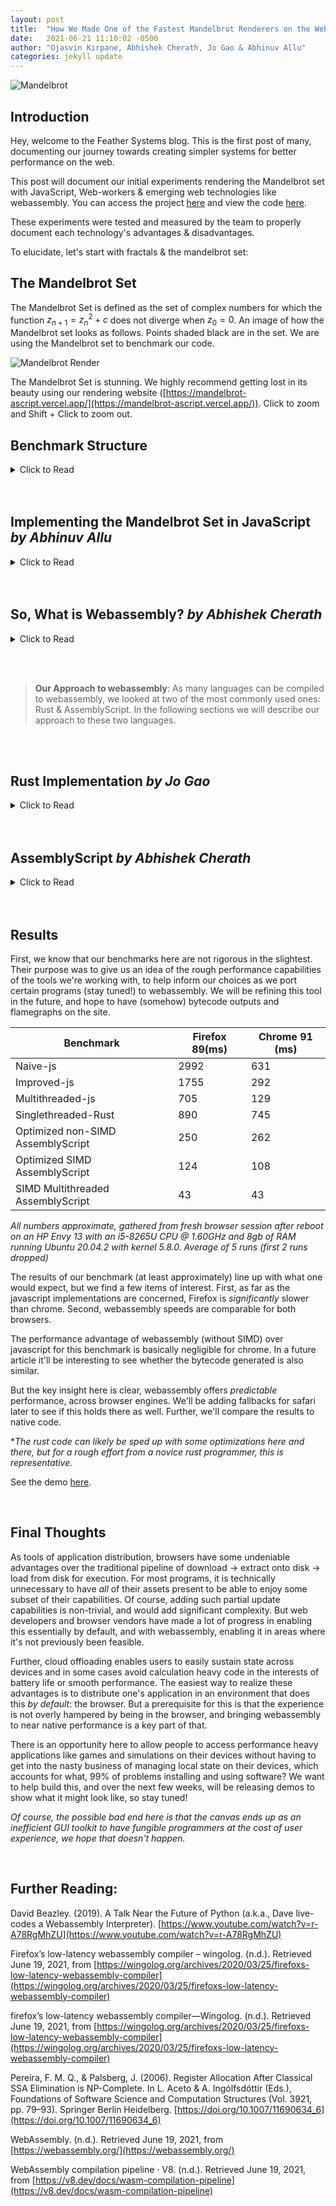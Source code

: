 ```yaml
---
layout: post
title:  "How We Made One of the Fastest Mandelbrot Renderers on the Web."
date:   2021-06-21 11:10:02 -0500
author: "Ojasvin Kirpane, Abhishek Cherath, Jo Gao & Abhinuv Allu"
categories: jekyll update
---
```

![Mandelbrot]({{site.baseurl}}/assets/1-Thumbnail-Mandelbrot.png)

## Introduction

Hey, welcome to the Feather Systems blog. This is the first post of many, documenting our journey towards creating simpler systems for better performance on the web. 

This post will document our initial experiments rendering the Mandelbrot set with JavaScript, Web-workers & emerging web technologies like webassembly.  You can access the project [here](https://js-wasm-mandelbrot-benchmark-3.vercel.app/) and view the code [here](https://github.com/AO-Design-Inc/js-wasm-mandelbrot-benchmark).

These experiments were tested and measured by the team to properly document each technology's advantages & disadvantages. 

To elucidate, let's start with fractals & the mandelbrot set:

## The Mandelbrot Set

The Mandelbrot Set is defined as the set of complex numbers for which the function ${ z_{n+1}=z_{n}^{2}+c }$ does not diverge when $z_{0} = 0$. An image of how the Mandelbrot set looks as follows. Points shaded black are in the set. We are using the Mandelbrot set to benchmark our code.

![Mandelbrot Render]({{site.baseurl}}/assets/1-MandelbrotRender.png)

The Mandelbrot Set is stunning. We highly recommend getting lost in its beauty using our rendering website ([https://mandelbrot-ascript.vercel.app/](https://mandelbrot-ascript.vercel.app/)). Click to zoom and Shift + Click to zoom out.

## Benchmark Structure
<details>
<summary>Click to Read</summary>

[The benchmarking site](https://js-wasm-mandelbrot-benchmark-3.vercel.app/) is designed to display each iteration we developed with a rough estimate for performance measured in milliseconds. For each version, a function was written to perform the Mandelbrot calculations and return a JavaScript ImageData object that could be easily put on the Canvas. Once the user selects a version from the drop down menu, the corresponding function is called. Since the functions can take some time to complete, they are called from a Web-worker to prevent the main thread from freezing while the function runs. The performance is calculated using `performance.now()` calls before and after the function call that returns the ImageData object. 

Across all iterations, I used the following values:

```jsx
const START_X_TOTAL:f32 = 0.300283

const START_Y_TOTAL:f32 =  -0.48857

const WINDOW:f32 = 0.01

const step_X:f32= WINDOW/f32(canvas_width);

const step_Y:f32 = WINDOW/f32(canvas_height);

const ITER_CONST:i32 = 1000
```

**FOR MULTITHREADED**

```jsx
const N_THREADS = 4
```

We assume that the canvas width and height are integers. To determine if a point was in the Mandelbrot set, we iterated the Mandelbrot function on the point up to `ITER_CONST`, returning the number of times the function had iterated. We use the returned Mandelbrot value to set the color. 

You may notice that RGB values get clamped at 255, making it seem like the exercise of iterating all the way to 1000 is just for the sake of testing performance, which it is. (Here is a whole list of [smarter and better coloring algorithms](https://en.wikipedia.org/wiki/Plotting_algorithms_for_the_Mandelbrot_set) that we will not be using in this benchmarking exercise.)

As of when this article was published, the following versions are available on the Benchmarking Site:

- Naive JS single threaded
- Rust WASM using bindgen (single threaded)
- Assemblyscript old version (single threaded, not thread safe)
- Assemblyscript new version (single threaded, thread safe)
- Assemblyscript SIMD WASM (singlethreaded, multithreaded)
- New JS(less memory allocation) singlethreaded
- New JS SharedMemoryBuffer multithreaded
</details>

<br>

<br>


## Implementing the Mandelbrot Set in JavaScript *by Abhinuv Allu*
<details>
<summary>Click to Read</summary>

I began the testing process with the web's best frenemy, Javascipt.

I started with a naive approach to implement the Mandelbrot set in JavaScript and then try and optimize later. I started by creating a class for Complex numbers. This class would be able to add, multiply and return the magnitude. For the magnitude, I used a library function Math.hypot. Down below is our first initial implementation of the Complex class.

```jsx
class Complex {
    constructor(real, imag){
      this.real = real;
      this.imag = imag;
    }
//Function that add this complex number with another complex number, cplx
    add(cplx) {
      this.real += cplx.real;
      this.imag += cplx.imag;
      return this;
    }
//Fuction that returns the magnitude of this complex number
     mag(cplx) {
      return Math.hypot(this.real,this.imag);
    }
//Function that multiplies this complex number with another complex number, cplx
    mul(cplx) {
      const real_part = this.real*cplx.real - this.imag*cplx.imag;
      const imag_part = this.imag*cplx.real + this.real*cplx.imag;
      this.real = real_part;
      this.imag = imag_part;
      return this;
    }
  }
```

The program iterated through each element of the canvas to compute whether or not they were in the Mandelbrot set. 

```jsx
function mandelbrot(cplx) {
  let z = new Complex(0,0);
  
  let count = 0;
  while (z.mag() <= 2 && count < ITER_CONST) {
    z = (z.mul(z)).add(cplx);
    count++;
  }
  
  return count;
}
```

These data points were added to an array which is then painted onto the Canvas. I had some ideas about optimizations with help from the profiler, however the most fascinating insight was that the Math.hypot function for two numbers is an order of magnitude slower than squaring, adding, and then computing the square root. During the profiling of the initial code I found out that Math.hypot was taking up most of the time. 

![Hypotenuse]({{site.baseurl}}/assets/1-MathHypot.png)

### Improved JavaScript

To improve the initial naive approach, I decided to add multithreading. I started this with a naive way of having the worker compute each point and then send it back to receive the next point but, the message overhead was immense and resulted in a single threaded function as I only had one worker. The next step was experimenting with divisibility classes to add multiple workers. But this had the same problem where the overhead of sending & receiving a message from the workers was just too much. Eventually, I figured out that I would have each worker compute a set number of rows at a time. 

```jsx
//This is in the main function which calls the workers to do the work
for(let i=0; i<workerCount; i++){
  const worker = new Worker("worker.js");
  const INDEXES_PER_WORKER = Math.floor((X_LEN*Y_LEN)/workerCount);
  const N_ROWS_PER_THREAD = Math.floor(X_LEN/workerCount);
  const START_XC = N_ROWS_PER_THREAD * i;
  var START_INDEX = i*INDEXES_PER_WORKER;
  var END_INDEX= START_INDEX + INDEXES_PER_WORKER;
  
  worker.onmessage = ({data}) => {
    const COMPUTED_ROWS = data;
    points_array[i]= COMPUTED_ROWS;
     doneCount++;
    if(doneCount == workerCount) {
      points_array = points_array.flat();

      
      draw(points_array);
    }
  }
```

```jsx
//This is how it looks now in the worker function
onmessage = function({data}) {
  const{START_XC, STEP_X, STEP_Y, N_ROWS_PER_THREAD, Y_LEN} = data;
  const points_in_thread = new Array(Y_LEN * N_ROWS_PER_THREAD);

    for(let x = -2.0 + START_XC * STEP_X, count_x = 0; count_x < N_ROWS_PER_THREAD; x+=STEP_X, count_x++){
      for( let y = -2.0, count_y =0; count_y < Y_LEN; y+=STEP_Y, count_y++){
        points_in_thread[count_x * Y_LEN + count_y] = mandelbrot(new Complex(y,x));
      }
    }
    postMessage(points_in_thread);
  }
```

### Shared Buffer

Since all the points would be added to the same array it would make sense that having a shared buffer to reduce the overhead needed to send array points would decrease the compute time. So I added a shared buffer that was formatted like an ImageData object so it would be easier to paint it onto the canvas. This required some rewriting of the some steps here and there, but it ended up being faster.

The other issue with using a Shared Buffer is that I had to add promises to the code, so werefactored it to include promises. 

 

```jsx
//This is in the main function which calls the workers to do the work
return new Promise((resolve) => {
    var worker = new Worker("benchmarks/multithreaded-js/sharedworker.js");

    worker.postMessage(parameters);

    worker.onmessage = function(){
      resolve("worker finished");
    }
  });
}

async function returnSharedBufferjs(START_X_TOTAL, START_Y_TOTAL, CANVAS_WIDTH, CANVAS_HEIGHT, WINDOW){
  
  const X_LEN = CANVAS_WIDTH;
  const Y_LEN = CANVAS_HEIGHT;
  const window = WINDOW;
  const STEP_X = window/X_LEN;
  const STEP_Y = window/Y_LEN;
  const workerCount = 4;
  const sharedBuffer = new SharedArrayBuffer(X_LEN*Y_LEN*4);
  const sharedArray = new Uint8ClampedArray(sharedBuffer);
  sharedArray.fill(0);

  const N_ROWS_PER_THREAD = Math.floor(X_LEN/workerCount);
  var START_YC = N_ROWS_PER_THREAD;

  var parameters = {START_X_TOTAL,START_Y_TOTAL, START_YC, STEP_X, STEP_Y, N_ROWS_PER_THREAD, X_LEN, sharedArray};
  var promises = [];

  for(let i=0; i<workerCount; i++){

    parameters.START_YC = N_ROWS_PER_THREAD * i;

    promises.push(createWorker(parameters));
  }
```

```jsx
//This is how it looks now in the worker function
onmessage = function({data}) {
    const{START_X_TOTAL,START_Y_TOTAL,START_YC, STEP_X, STEP_Y, N_ROWS_PER_THREAD, X_LEN, sharedArray} = data;
    for( let y = START_Y_TOTAL+ START_YC * STEP_Y, count_y =START_YC; count_y < N_ROWS_PER_THREAD+START_YC; y+=STEP_Y, count_y++)
    {
      for(let x = START_X_TOTAL , count_x = 0; count_x < X_LEN; x+=STEP_X, count_x++)
      {
        
        let index = 4*(count_x  + count_y* X_LEN);
        val = mandelbrot(new Complex(x,y));
         sharedArray[index+ 0] = val; 
         sharedArray[index+ 1] = val; 
         sharedArray[index+ 2] = val; 
         sharedArray[index+ 3] = 255;      
      }
    }
      postMessage("done");
  }
```

These changes made the code perform a lot better. You can check out it's performance in the "[Results](https://www.notion.so/On-WebAssembly-Performance-and-the-Mandelbrot-WORKING-TITLE-96760f3f113343c894c00f52cdef3ef0)" section. JavaScript was extremely performant (especially on Chrome) and gave us hope that pushing the boundaries of speed on the web was possible.
</details>

<br>

<br>

## So, What is Webassembly? *by Abhishek Cherath*
<details>
<summary>Click to Read</summary>

In our quest to further optimize performance, we used webassembly, an emerging web technology optimized for what we are trying to achieve. So, what is it?
Insofar as an overview is concerned, nothing beats Lin Clark's cartoon intro [here](https://hacks.mozilla.org/2017/02/a-cartoon-intro-to-webassembly/), and the MDN docs [here](https://developer.mozilla.org/en-US/docs/WebAssembly). Put simply, webassembly is a low level typed language that targets the browser's VM. For some reasons[1] , it's very quick and easy to compile into decently fast machine code.

Fundamentally, the language was designed to offer the best possible latency (time to execution) and speed of execution. Low latency is achieved by having a small binary representation (vs javascript's textual representation) and having type definitions and a function table at the start of a .wasm module, which allows compilers to compile in a streaming fashion, instead of needing to have access to the entire file before starting. 

Speed of execution requires slow compilation with multiple passes for the compiler to accurately assess the best register allocation, optimize out unnecessary instructions and do whatever other things compilers do. (*note: I have frankly no idea what goes into compiler optimization, I just know it takes time*)

To satisfy both these goals, browsers (atleast Firefox and Chrome) have two compilers for webassembly, the first compiles the module as it's called from the network, and is basically instant ([here](https://v8.dev/docs/wasm-compilation-pipeline), chrome devs claim that theirs can do on the order of 10+ mb of code per second, so the bottleneck will almost always be the speed of the network rather than the compiler.) The second does optimization and dynamically replaces the unoptimized bytecode from the first when it's done.

It's interesting to note here that, *a priori* there's no reason to expect that webassembly code for high performance stuff [2] (like fractal calculation) will be any faster than its javascript counterpart. Since the hot loop (calculating escape time) is running many thousands of times, one would expect the javascript JIT compiler to infer the output types and get basically similar bytecode, while amortizing its greater overhead considering workload size.

In a later article, I will be examining this conjecture, and taking a deeper look at the flamegraphs and bytecode generated by our benchmarks.

The other interesting thing about webassembly is its memory model, programs do not have access to their own instructions and stack machine memory (so no self modifying code, and no messing with values on the stack). What they do have access to is a block of linear memory, which is backed by a javascript ArrayBuffer, and byte addressed (ie. memory[0] is 1 byte long.)

*[1]I'm not entirely sure why, but it's some combination of coding for a simple stack machine, having type information, linear memory, and being easy to parse.*

*[2]This is **mostly** true, except for vectorization. SIMD (Single Instruction Multiple Data) instructions are featured in the webassembly spec and implemented by chrome and firefox, which do not expose them in js, and have no plans to do so. (although* I *suppose there's nothing stopping a JIT from autovectorizing, is there?)*

</details>

<br><br>

> **Our Approach to webassembly**: As many languages can be compiled to webassembly, we looked at two of the most commonly used ones: Rust & AssemblyScript. In the following sections we will describe our approach to these two languages.

<br><br>

## Rust Implementation *by Jo Gao*
<details>
<summary>Click to Read</summary>

### Singlethreaded

I wrote a similar implementation of the function in Rust that would return an ImageData object of the Mandelbrot Set. It uses [wasm-bindgen](https://rustwasm.github.io/wasm-bindgen/), a Rust library that will compile Rust code to webassembly, and then generate the bindings and glue between JavaScript and webassembly so that it can be run on the web. It handles all the type conversions between JavaScript and webassembly and facilitates the compilation of Rust to webassembly. 

In the iterative `in_mandelbrot` function, `count` is set to iterate all the way to 1000 for benchmarking purposes. When returning, `count` is set to 255 if larger than 255 to prevent having to cast numbers larger than 255 to u8.

```rust
fn in_mandelbrot(cplx: &Complex) -> u8 {
    const ITER_CONST: i32 = 1000;
    let mut z = build_complex(0.0, 0.0);
    let mut count: i32 = 0;

    while z.mag() <= 2.0 && count < ITER_CONST {
        z = (z.square()).add(&cplx); // z = z^2 + cplx
        count += 1;
    }

    if count > 255 {
        count = 255;
    }
    count as u8
}
```

The magic of wasm-bindgen kicks in here, allowing us to create the ImageData object right in the Rust code by providing the type and the constructor signature:

```rust
#[wasm_bindgen]
extern "C" {
    pub type ImageData;

    #[wasm_bindgen(constructor, catch)]
    fn new(data: &Uint8ClampedArray, width: f64, height: f64) -> Result<ImageData, JsValue>;
}

#[wasm_bindgen]
pub fn run(start_x: f64, start_y: f64, width: u32, height: u32, window: f64) -> ImageData{

    let y_len: i32 = height as i32;
    let x_len: i32 = width as i32;

    let pixels: usize = (x_len * y_len) as usize;

    let mut points_array = vec![0; pixels*4];
    fill_mandelbrot(&mut points_array, start_x, start_y, x_len, y_len, window);

    let pointer = points_array.as_ptr() as usize;

    let mem = wasm_bindgen::memory().unchecked_into::<WebAssembly::Memory>();
    let new_array = Uint8ClampedArray::new(&mem.buffer()).slice(pointer as u32, (pointer + pixels*4) as u32);
    ImageData::new(&new_array, x_len.into(), y_len.into()).unwrap()
}
```

After compiling this code, wasm-bindgen outputs a number of files that are meant to be bundled using [Webpack](https://webpack.js.org/) and imported to your JavaScript file as an ES6 module, allowing access to the functions that were written in Rust. The idea is that after compiling and importing the module, calling `run(...)`would return a whole JavaScript ImageData Object. 

Unfortunately, our Benchmarking Site is structured to use a web worker to call this function. Modules cannot be imported to web workers. However, they can be imported to module workers, web workers that support module import, but as of today, Firefox does not support this feature. 

This is an infeasible solution because I was unwilling to limit the availability of our benchmark site for this implementation. After many hours of tinkering with the existing setup, I found a workaround that eliminated the need for Webpack altogether: after compiling with wasm-bindgen, I copy and pasted the entire outputted .js file with the import and exports removed, appended the wrapper function I had written to it, and called `init(...)` on the outputted .wasm. 

After confirming that this worked, I wrote a shell script to automatically do this after compilation. Albeit a little unpleasant on the eyes, it does the job:

```bash
sed '/import\W/d;s/^export//g;/default/d' pkg/Mandelbrot.js > tmp_mandel_import.js
cat tmp_mandel_import.js  mandel_src.js > Mandelbrot.js
rm tmp_mandel_import.js
```

### Rust & Webassembly Multi-Threaded

To further improve performance in Rust, I carried out the same calculations, but in parallel this time. An advantage of the Mandelbrot Set is that determining whether a pixel falls within the set or not can be done completely independently of other pixels. The outcome of each pixel has no effect on the others, making the transition to multithreading straightforward.

I used the [Parallel Raytracing example](https://github.com/rustwasm/wasm-bindgen/tree/master/examples/raytrace-parallel). given in the Wasm-Bindgen repo, as a starting point.  Using a combination of web workers and the Rayon Crate for data parallelism in Rust yielded a pretty fast multithreaded Mandelbrot Set. 

*Unfortunately,* I *was unable to include this version of the Mandelbrot in the final Benchmarking website* because I ran into a similar problem with the wasm-bindgen and module output. This time, it was further complicated by the Webworkers being created from within the Rust code. The funky workaround that had allowed for the singlethreaded RustWasm example to run on the Benchmarking Site failed to work the same magic for this implementation. 

This version of the Mandelbrot also makes use of the SharedArrayBuffer, and had it been on the site, would not work in Safari and browsers that do not support SharedArrayBuffer Objects.
</details>

<br>

<br>

## AssemblyScript *by Abhishek Cherath*

<details>
<summary>Click to Read</summary>

AssemblyScript compiles a subset of typescript to webassembly. To get an idea of how simple it is to write it, here's essentially the same javascript code from earlier, with type annotations and minor changes for webassembly:

```jsx
declare const canvas_width: i32;
declare const canvas_height: i32;
declare const ITER_CONST: i16;
declare const START_X_TOTAL:f32
declare const START_Y_TOTAL:f32
declare const WINDOW:f32

@unmanaged
class Complex {
	real: f64 = 0;
	imag: f64 = 0;

	constructor(real:f64, imag:f64){
		this.real = real;
		this.imag = imag;
	}

	@inline
	add(cplx: Complex): Complex {
		this.real = this.real + cplx.real;
		this.imag = this.imag + cplx.imag;
		return this;
	}

	@inline
	mag(): f64 {
		return Math.sqrt(this.real * this.real + this.imag * this.imag)
	}

	@inline
	mul(cplx: Complex): Complex {
		const __tempr  = this.real*cplx.real - this.imag*cplx.imag;
		const __tempi = this.imag*cplx.real + this.real*cplx.imag;
		this.real = __tempr;
		this.imag = __tempi;
		return this
	}

	set(real:f64,imag:f64): void {
		this.real = real;
		this.imag = imag;
	}

}

const z:Complex = new Complex(0,0);
const cplx:Complex = new Complex(0,0)

@inline
function mandelbrot(real:f64,imag:f64):i16{
	z.set(0,0)
	cplx.set(real,imag)

	let count:i16 = 0;
	for (; z.mag() <= 2; count++) {
		(z.mul(z)).add(cplx); // z = z^2 + cplx
		if (count > ITER_CONST) {
			break;
		}
	}
	return count;
}
/*
stores array of i16s at start of memory 
corresponding to escape count at pixels in
array
*/
export function compute(): void {
	let memcounter = 0
	const step_X:f32 = WINDOW/f32(canvas_width);
	const step_Y:f32 = WINDOW/f32(canvas_height);
	for (let y = START_Y_TOTAL, count_y = 0; count_y < canvas_height; y += step_Y, count_y++){
		for (let x = START_X_TOTAL, count_x = 0; count_x < canvas_width; x += step_X, count_x++){
			store<i16>(memcounter, mandelbrot(x,y));
			memcounter += 2
		}
	}
}
```

The only really noteworthy change was to not have `new` in the hot loop. The Assemblyscript garbage collector had some trouble with it and total allocation would exceed webassembly's 100  page memory limit[1]. I suspect that sort of code will be usable once the webassembly GC proposals, which allow wasm modules to hook into the browser's GC, are implemented.

### Threading

The fastest way to thread code in browsers is to use [SharedArrayBuffer](https://developer.mozilla.org/en-US/docs/Web/JavaScript/Reference/Global_Objects/SharedArrayBuffer), this also requires the following CORS headers.

```jsx
Cross-Origin-Opener-Policy: same-origin
Cross-Origin-Embedder-Policy: require-corp
```

This is to ensure cross-origin isolation, which protects against memory being exfiltrated somehow (I might explore this in the future, but that's about all I know for the moment.) webassembly memories can also be created with a backing SharedArrayBuffer (Link to explanation), which allows fast multithreading, as separate web-workers can run the same webassembly module and write their results to the same memory, meaning that large objects don't need to be passed around using postmessage, and the many O(N) overheads to do with copying and creating new arrays can be avoided.

However, while Assemblyscript [allows](https://www.assemblyscript.org/stdlib/builtins.html#atomics-%F0%9F%A6%84) access to atomic instructions, it does not implement any sort of locking. So any program that reads and writes to memory will need to be adjusted to thread with shared memory. This means that the program seen above, with its Complex class and set calls reading and writing to the linear memory quite often, is very prone to... interesting behaviour when threaded.

![Noisey Mandelbrot]({{site.baseurl}}/assets/1-MandelbrotNoise.png)

Exhibit A of nondeterministic behavior

That being said, for small examples such as fractal calculation, its quite easy to limit mutability to local variables (which are on the stack, not in the linear memory, and so are not shared) and avoid the problem entirely. Like in the following code:

```jsx
@inline
function mandelbrot(c_r:f64, c_i:f64):i16{
	let count:i16 = 0;
	let z_r:f64 = 0., z_i:f64 = 0., t_r:f64 = 0., t_i:f64 = 0.;
	for(; z_r*z_r + z_i*z_i < 4; count++) {
		t_r = z_r*z_r - z_i*z_i + c_r;
		t_i = 2*z_i*z_r + c_i;
		z_r = t_r;
		z_i = t_i;
		if(count > ITER_CONST) {
			break;
		}
	}
	return count;
}
/*
stores array of i16s at start of memory 
corresponding to escape count at pixels in
array
*/
export function compute():void {
	let memcounter = 0
	const step_X:f32 = WINDOW/f32(canvas_width);
	const step_Y:f32 = WINDOW/f32(canvas_height);
	for (let y = START_Y_TOTAL, count_y = 0; count_y < canvas_height; y += step_Y, count_y++){
		for (let x = START_X_TOTAL, count_x = 0; count_x < canvas_width; x += step_X, count_x++){
			store<i16>(memcounter, mandelbrot(x,y));
			memcounter += 2
		}
	}
}
```

*note that the store instruction there might look like it would cause issues, but as long as threads work on different parts of the image, that should not be a problem.*

### SIMD

SIMD (Single Instruction Multiple Data) instructions are special instructions on the CPU that allow multiple additions, multiplications etc to be carried out in parallel on the same core)

![SIMD Explaination](https://upload.wikimedia.org/wikipedia/commons/c/ce/SIMD2.svg)

By Vadikus - Own work, CC BY-SA 4.0, [https://commons.wikimedia.org/w/index.php?curid=39715273](https://commons.wikimedia.org/w/index.php?curid=39715273)

They're not in the webassembly spec as yet, but should be [soon](https://webassembly.github.io/simd/core/exec/instructions.html#simd-instructions), and are currently available on chrome and firefox (although not on ARM in firefox 89, ie. apple M1.) Assemblyscript does not autovectorize code, but [allows](https://www.assemblyscript.org/stdlib/builtins.html#simd-%F0%9F%A6%84) access to the instructions, and provides some sugar for different types and functions to initialise constant vectors.

The vector size in the proposal is 128 bit, which is a decent compromise and is backed by hardware instructions on most modern computers. In the future, [flexible vectors](https://github.com/WebAssembly/flexible-vectors), should be able to allow access to 256, 512 bit vectors that modern intel and AMD CPUs support (consumer ARM chips currently only have 128 bit vectors, as far as I'm aware, although [supercomputer ARM chips do have 512 bit vectors](https://en.wikipedia.org/wiki/AArch64#Scalable_Vector_Extension_(SVE)).)

Vectorizing the mandelbrot code above is not too bad, althought it does look rather messy:

```jsx
@inline
function mandelbrot_simd(c_rl:v128,c_il:v128):v128{
    let in_set : v128 = i32x4(0,0,0,0);
    let z_r : v128 = f32x4(0.,0.,0.,0.);
    let z_i : v128 = f32x4(0.,0.,0.,0.);
    let t_r : v128 = f32x4(0.,0.,0.,0.);
    let t_i : v128 = f32x4(0.,0.,0.,0.);
    const ones = i32x4(1,1,1,1)
    const fours = f32x4(4.,4.,4.,4.)
    const ITER_CONSTS:v128 = v128.splat<i32>(ITER_CONST);
    let count:v128=i32x4(0,0,0,0)
    for(
        let total_count:i32 = 0, any_in_convergence_region:boolean = true;
        any_in_convergence_region &&
        total_count < ITER_CONST;
        total_count++;
    ) {
        z_i = v128.add<f32>(c_il, v128.mul<f32>(v128.add<f32>(z_r,z_r),z_i));
        z_r = v128.add<f32>(c_rl, v128.sub<f32>(t_r,t_i));
        t_r = v128.mul<f32>(z_r,z_r);
        t_i = v128.mul<f32>(z_i,z_i);
        const mask = v128.le<f32>(v128.add<f32>(t_r,t_i),fours);
        any_in_convergence_region = v128.any_true(mask);
        count = v128.add<i32>(count, v128.and(ones,mask));
    }
    return count;
}
```

This should basically be a 4x speedup over the previous code, when run single threaded. Multithreaded, that number will vary depending on how threads are allocated, as work only gets completed as fast as the slowest thread.

### Compiler Flags

For the examples above, some memory is reserved for the purposes of storing the image, in assemblyscript this is achieved by passing the `--memoryBase` flag to the `asc` compiler (as seen in the makefile below)

The other flags are tuned for maximum performance (thanks to [Max Graey](https://github.com/MaxGraey) for -O3 instead of -O3s/z) and to enable necessary features (threads, SIMD.)

```makefile
MEMORY_FLAGS = --maximumMemory 80 --importMemory --noExportMemory --initialMemory 80 --memoryBase 4000000
OPTIMIZATION_FLAGS = -O3 --converge
DEBUG_FLAGS = --sourceMap
FEATURE_FLAGS = --enable simd --enable threads
RUNTIME_FLAGS = --runtime stub
start: install
	npx asc assembly/mandel_final.ts -b build/mandel_final.wasm -t build/mandel_final.wat $(OPTIMIZATION_FLAGS) $(MEMORY_FLAGS) $(FEATURE_FLAGS) $(RUNTIME_FLAGS) $(DEBUG_FLAGS)

install:
	npm i 
```

### MULTITHREADED SIMD SPEED

Benchmark results will be discussed near the end of this article, but the speed of the multithreaded SIMD code is quite astonishing, roughly 3x the speed of multithreaded JS using sharedarraybuffers, and I'm guessing that's held back by module message passing overheads. [HERE](https://mandelbrot-ascript.vercel.app/) is a basic mandelbrot zoom implementation using it (only works in firefox(≥90 on apple m1) and chrome, [here's](https://github.com/pretentious7/mandelbrot-ascript) the github repo.) I'll be working in boundary estimation and period checking along with xaos zoom algorithm into it in a couple of months, so stay tuned for that!

I'm also fairly certain that this is the first(?) SIMD mandelbrot implementation for webassembly, so if anyone wants to use it for anything (under the terms of the GPLv3 License) feel free!

*[1] A page being 64KiB (65,536 bytes), so about 6.5 mb max memory*

</details>

<br>

<br>

## Results

First, we know that our benchmarks here are not rigorous in the slightest. Their purpose was to give us an idea of the rough performance capabilities of the tools we're working with, to help inform our choices as we port certain programs (stay tuned!) to webassembly. We will be refining this tool in the future, and hope to have (somehow) bytecode outputs and flamegraphs on the site.

<table>
<thead>
<tr>
<th>Benchmark</th>
<th>Firefox 89(ms)</th>
<th>Chrome 91 (ms)</th>
</tr>
</thead>
<tbody>
<tr>
<td>Naive-js</td>
<td>2992</td>
<td>631</td>
</tr>
<tr>
<td>Improved-js</td>
<td>1755</td>
<td>292</td>
</tr>
<tr>
<td>Multithreaded-js</td>
<td>705</td>
<td>129</td>
</tr>
<tr>
<td>Singlethreaded-Rust</td>
<td>890</td>
<td>745</td>
</tr>
<tr>
<td>Optimized non-SIMD AssemblyScript</td>
<td>250</td>
<td>262</td>
</tr>
<tr>
<td>Optimized SIMD AssemblyScript</td>
<td>124</td>
<td>108</td>
</tr>
<tr>
<td>SIMD Multithreaded AssemblyScript</td>
<td>43</td>
<td>43</td>
</tr>
</tbody>
</table>


*All numbers approximate, gathered from fresh browser session after reboot on an HP Envy 13 with an i5-8265U CPU @ 1.60GHz and 8gb of RAM running Ubuntu 20.04.2 with kernel 5.8.0. Average of 5 runs (first 2 runs dropped)*

The results of our benchmark (at least approximately) line up with what one would expect, but we find a few items of interest. First, as far as the javascript implementations are concerned, Firefox is *significantly* slower than chrome. Second, webassembly speeds are comparable for both browsers.

The performance advantage of webassembly (without SIMD) over javascript for this benchmark is basically negligible for chrome. In a future article it'll be interesting to see whether the bytecode generated is also similar.

But the key insight here is clear, webassembly offers *predictable* performance, across browser engines. We'll be adding fallbacks for safari later to see if this holds there as well. Further, we'll compare the results to native code.

**The rust code can likely be sped up with some optimizations here and there, but for a rough effort from a novice rust programmer, this is representative.*

See the demo [here](https://js-wasm-mandelbrot-benchmark-3.vercel.app/).

<br>

## Final Thoughts

As tools of application distribution, browsers have some undeniable advantages over the traditional pipeline of download → extract onto disk → load from disk for execution. For most programs, it is technically unnecessary to have *all* of their assets present to be able to enjoy some subset of their capabilities. Of course, adding such partial update capabilities is non-trivial, and would add significant complexity. But web developers and browser vendors have made a lot of progress in enabling this essentially by default, and with webassembly, enabling it in areas where it's not previously been feasible.

Further, cloud offloading enables users to easily sustain state across devices and in some cases avoid calculation heavy code in the interests of battery life or smooth performance. The easiest way to realize these advantages is to distribute one's application in an environment that does this *by default*: the browser. But a prerequisite for this is that the experience is not overly hampered by being in the browser, and bringing webassembly to near native performance is a key part of that. 

There is an opportunity here to allow people to access performance heavy applications like games and simulations on their devices without having to get into the nasty business of managing local state on their devices, which accounts for what, 99% of problems installing and using software? We want to help build this, and over the next few weeks, will be releasing demos to show what it might look like, so stay tuned! 

*Of course, the possible bad end here is that the canvas ends up as an inefficient GUI toolkit to have fungible programmers at the cost of user experience, we hope that doesn't happen.*

<br>

## Further Reading:

David Beazley. (2019). A Talk Near the Future of Python (a.k.a., Dave live-codes a Webassembly Interpreter). [https://www.youtube.com/watch?v=r-A78RgMhZU](https://www.youtube.com/watch?v=r-A78RgMhZU)

Firefox’s low-latency webassembly compiler – wingolog. (n.d.). Retrieved June 19, 2021, from [https://wingolog.org/archives/2020/03/25/firefoxs-low-latency-webassembly-compiler](https://wingolog.org/archives/2020/03/25/firefoxs-low-latency-webassembly-compiler)

firefox’s low-latency webassembly compiler—Wingolog. (n.d.). Retrieved June 19, 2021, from [https://wingolog.org/archives/2020/03/25/firefoxs-low-latency-webassembly-compiler](https://wingolog.org/archives/2020/03/25/firefoxs-low-latency-webassembly-compiler)

Pereira, F. M. Q., & Palsberg, J. (2006). Register Allocation After Classical SSA Elimination is NP-Complete. In L. Aceto & A. Ingólfsdóttir (Eds.), Foundations of Software Science and Computation Structures (Vol. 3921, pp. 79–93). Springer Berlin Heidelberg. [https://doi.org/10.1007/11690634_6](https://doi.org/10.1007/11690634_6)

WebAssembly. (n.d.). Retrieved June 19, 2021, from [https://webassembly.org/](https://webassembly.org/)

WebAssembly compilation pipeline · V8. (n.d.). Retrieved June 19, 2021, from [https://v8.dev/docs/wasm-compilation-pipeline](https://v8.dev/docs/wasm-compilation-pipeline)
